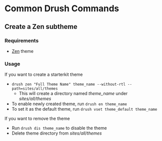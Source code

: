 # Common Drush Commands ###

## Create a Zen subtheme ##

### Requirements ###

* [Zen](https://drupal.org/project/ZEN) theme

### Usage ###

If you want to create a starterkit theme

* `drush zen "Full Theme Name" theme_name --without-rtl --path=sites/all/themes`
  * This will create a directory named *theme_name* under *sites/all/themes*
* To enable newly created theme, run `drush en theme_name`
* To set it as the default theme, run `drush vset theme_default theme_name`

If you want to remove the theme

* Run `drush dis theme_name` to disable the theme
* Delete theme directory from *sites/all/themes*